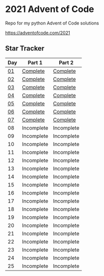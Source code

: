 # 2021 Advent of Code

Repo for my python Advent of Code solutions

https://adventofcode.com/2021

## Star Tracker

| Day                                       | Part 1                      | Part 2                      |
|-------------------------------------------|-----------------------------|-----------------------------|
| [01](https://adventofcode.com/2021/day/1) | [Complete](/day01/part1.py) | [Complete](/day01/part2.py) |
| [02](https://adventofcode.com/2021/day/2) | [Complete](/day02/part1.py) | [Complete](/day02/part2.py) |
| [03](https://adventofcode.com/2021/day/3) | [Complete](/day03/part1.py) | [Complete](/day03/part2.py) |
| [04](https://adventofcode.com/2021/day/4) | [Complete](/day04/part1.py) | [Complete](/day04/part2.py) |
| [05](https://adventofcode.com/2021/day/5) | [Complete](/day05/part1.py) | [Complete](/day05/part2.py) |
| [06](https://adventofcode.com/2021/day/6) | [Complete](/day06/part1.py) | [Complete](/day06/part2.py) |
| [07](https://adventofcode.com/2021/day/7) | [Complete](/day07/part1.py) | [Complete](/day07/part2.py) |
| 08                                        | Incomplete                  | Incomplete                  |
| 09                                        | Incomplete                  | Incomplete                  |
| 10                                        | Incomplete                  | Incomplete                  |
| 11                                        | Incomplete                  | Incomplete                  |
| 12                                        | Incomplete                  | Incomplete                  |
| 13                                        | Incomplete                  | Incomplete                  |
| 14                                        | Incomplete                  | Incomplete                  |
| 15                                        | Incomplete                  | Incomplete                  |
| 16                                        | Incomplete                  | Incomplete                  |
| 17                                        | Incomplete                  | Incomplete                  |
| 18                                        | Incomplete                  | Incomplete                  |
| 19                                        | Incomplete                  | Incomplete                  |
| 20                                        | Incomplete                  | Incomplete                  |
| 21                                        | Incomplete                  | Incomplete                  |
| 22                                        | Incomplete                  | Incomplete                  |
| 23                                        | Incomplete                  | Incomplete                  |
| 24                                        | Incomplete                  | Incomplete                  |
| 25                                        | Incomplete                  | Incomplete                  |